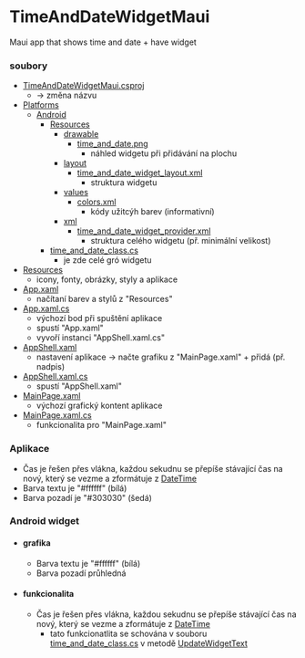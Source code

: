 # TimeAndDateWidgetMaui
 Maui app that shows time and date + have widget
### soubory
- [TimeAndDateWidgetMaui.csproj](TimeAndDateWidgetMaui.csproj)
   - <ApplicationTitle> -> změna názvu
- [Platforms](Platforms/)
   - [Android](Platforms/Android/)
      - [Resources](Platforms/Android/Resources/)
         - [drawable](Platforms/Android/Resources/drawable/)
            - [time_and_date.png](Platforms/Android/Resources/drawable/time_and_date.png)
               - náhled widgetu při přidávání na plochu
         - [layout](Platforms/Android/Resources/layout)
            - [time_and_date_widget_layout.xml](Platforms/Android/Resources/layout/time_and_date_widget_layout.xml)
               - struktura widgetu
         - [values](Platforms/Android/Resources/values)
            - [colors.xml](Platforms/Android/Resources/values/colors.xml)
               - kódy užitcýh barev (informativní)
         - [xml](Platforms/Android/Resources/xml)
            - [time_and_date_widget_provider.xml](Platforms/Android/Resources/xml/time_and_date_widget_provider.xml)
               - struktura celého widgetu (př. minimální velikost)
      - [time_and_date_class.cs](Platforms/Android/time_and_date_class.cs)
         - je zde celé gró widgetu
- [Resources](Resources/)
   - icony, fonty, obrázky, styly a aplikace
- [App.xaml](App.xaml)
   - načítaní barev a stylů z "Resources"
- [App.xaml.cs](App.xaml.cs)
   - výchozí bod při spuštění aplikace
   - spustí "App.xaml"
   - vyvoří instanci "AppShell.xaml.cs"
- [AppShell.xaml](AppShell.xaml)
   - nastavení aplikace -> načte grafiku z "MainPage.xaml" + přidá (př. nadpis)
- [AppShell.xaml.cs](AppShell.xaml.cs)
   - spustí "AppShell.xaml"
- [MainPage.xaml](MainPage.xaml)
   - výchozí grafický kontent aplikace
- [MainPage.xaml.cs](MainPage.xaml.cs)
   - funkcionalita pro "MainPage.xaml"

### Aplikace
- Čas je řešen přes vlákna, každou sekudnu se přepíše stávající čas na nový, který se vezme a zformátuje z [DateTime][DATE]
- Barva textu je "#ffffff" (bílá)
- Barva pozadí je "#303030" (šedá)

### Android widget
- #### grafika
  - Barva textu je "#ffffff" (bílá)
  - Barva pozadí průhledná

- #### funkcionalita
  - Čas je řešen přes vlákna, každou sekudnu se přepíše stávající čas na nový, který se vezme a zformátuje z [DateTime][DATE]
    - tato funkcionatlita se schována v souboru [time_and_date_class.cs](Platforms/Android/time_and_date_class.cs) v metodě [UpdateWidgetText](Platforms/Android/time_and_date_class.cs#L57)


   [DATE]: <https://learn.microsoft.com/cs-cz/dotnet/api/system.datetime?view=net-7.0>
